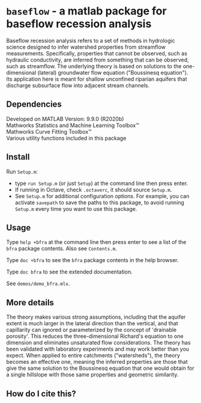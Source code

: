 # `baseflow` - a matlab package for baseflow recession analysis

Baseflow recession analysis refers to a set of methods in hydrologic science designed to infer watershed properties from streamflow measurements. Specifically, properties that cannot be observed, such as hydraulic conductivity, are inferred from something that can be observed, such as streamflow. The underlying theory is based on solutions to the one-dimensional (lateral) groundwater flow equation ("Boussinesq equation"). Its application here is meant for shallow unconfined riparian aquifers that discharge subsurface flow into adjacent stream channels.

## Dependencies
Developed on MATLAB Version: 9.9.0 (R2020b)  
Mathworks Statistics and Machine Learning Toolbox&trade;  
Mathworks Curve Fitting Toolbox&trade;  
Various utility functions included in this package

## Install

Run `Setup.m`:

- type `run Setup.m` (or just `Setup`) at the command line then press enter.
- If running in Octave, check `.octaverc`, it should source `Setup.m`.
- See `Setup.m` for additional configuration options. For example, you can activate `savepath` to save the paths to this package, to avoid running `Setup.m` every time you want to use this package.

## Usage

Type `help +bfra` at the command line then press enter to see a list of the `bfra` package contents. Also see `Contents.m`.

Type `doc +bfra` to see the `bfra` package contents in the help browser.

Type `doc bfra` to see the extended documentation.

See `demos/demo_bfra.mlx`.

## More details

The theory makes various strong assumptions, including that the aquifer extent is much larger in the lateral direction than the vertical, and that capillarity can ignored or parameterized by the concept of 'drainable porosity'. This reduces the three-dimensional Richard's equation to one dimension and eliminates unsaturated flow considerations. The theory has been validated with laboratory experiments and may work better than you expect. When applied to entire catchments ("watersheds"), the theory becomes an effective one, meaning the inferred properties are those that give the same solution to the Boussinesq equation that one would obtain for a single hillslope with those same properties and geometric similarity.

<!-- ## Please make it stop

To get started with baseflow recession analysis, clone this repo or download it from the matlab file exchange. Then open `bfra_example.mlx`. -->

## How do I cite this?

<!-- @ARTICLE{10.3389/fninf.2018.00087,
AUTHOR={Gorur-Shandilya, Srinivas and Hoyland, Alec and Marder, Eve},   
TITLE={Xolotl: An Intuitive and Approachable Neuron and Network Simulator for Research and Teaching},      
JOURNAL={Frontiers in Neuroinformatics},      
VOLUME={12},      
PAGES={87},     
YEAR={2018},      
URL={https://www.frontiersin.org/article/10.3389/fninf.2018.00087},       
DOI={10.3389/fninf.2018.00087},      
ISSN={1662-5196},   
} -->
